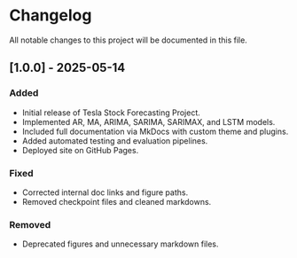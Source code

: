 # Changelog

All notable changes to this project will be documented in this file.

## [1.0.0] - 2025-05-14
### Added
- Initial release of Tesla Stock Forecasting Project.
- Implemented AR, MA, ARIMA, SARIMA, SARIMAX, and LSTM models.
- Included full documentation via MkDocs with custom theme and plugins.
- Added automated testing and evaluation pipelines.
- Deployed site on GitHub Pages.

### Fixed
- Corrected internal doc links and figure paths.
- Removed checkpoint files and cleaned markdowns.

### Removed
- Deprecated figures and unnecessary markdown files.
